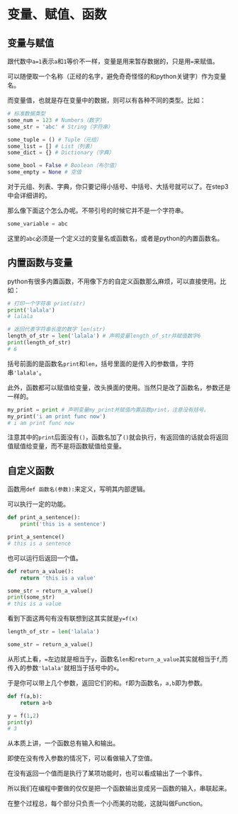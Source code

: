 # 变量、赋值、函数

## 变量与赋值

跟代数中```a=1```表示```a```和```1```等价不一样，变量是用来暂存数据的，只是用```=```来赋值。

可以随便取一个名称（正经的名字，避免奇奇怪怪的和python关键字）作为变量名。

而变量值，也就是存在变量中的数据，则可以有各种不同的类型。比如：

```python
# 标准数据类型
some_num = 123 # Numbers（数字）
some_str = 'abc' # String（字符串）

some_tuple = () # Tuple（元组）
some_list = [] # List（列表）
some_dict = {} # Dictionary（字典）

some_bool = False # Boolean（布尔值）
some_empty = None # 空值
```

对于元组、列表、字典，你只要记得小括号、中括号、大括号就可以了。在step3中会详细讲的。

那么像下面这个怎么办呢。不带引号的时候它并不是一个字符串。

```python
some_variable = abc
```

这里的```abc```必须是一个定义过的变量名或函数名，或者是python的内置函数名。

## 内置函数与变量

python有很多内置函数，不用像下方的自定义函数那么麻烦，可以直接使用。比如：

```python
# 打印一个字符串 print(str)
print('lalala')
# lalala

# 返回代表字符串长度的数字 len(str)
length_of_str = len('lalala') # 声明变量length_of_str并赋值数字6
print(length_of_str)
# 6
```

括号前面的是函数名```print```和```len```，括号里面的是传入的参数值，字符串```'lalala'```。

此外，函数都可以赋值给变量，改头换面的使用。当然只是改了函数名，参数还是一样的。

```python
my_print = print # 声明变量my_print并赋值内置函数print，注意没有括号。
my_print('i am print func now')
# i am print func now
```

注意其中的```print```后面没有```()```，函数名加了```()```就会执行，有返回值的话就会将返回值赋值给变量，而不是将函数赋值给变量。

## 自定义函数

函数用```def 函数名(参数):```来定义，写明其内部逻辑。

可以执行一定的功能。

```python
def print_a_sentence():
    print('this is a sentence')

print_a_sentence()
# this is a sentence
```

也可以运行后返回一个值。

```python
def return_a_value():
    return 'this is a value'

some_str = return_a_value()
print(some_str)
# this is a value
```

看到下面这两句有没有联想到这其实就是```y=f(x)```

```python
length_of_str = len('lalala')

some_str = return_a_value()
```

从形式上看，```=```左边就是相当于```y```，函数名```len```和```return_a_value```其实就相当于```f```,而传入的参数```'lalala'```就相当于括号中的```x```。

于是你可以带上几个参数，返回它们的和。```f```即为函数名，```a,b```即为参数。

```python
def f(a,b):
    return a+b

y = f(1,2)
print(y)
# 3
```

从本质上讲，一个函数总有输入和输出。

即使在没有传入参数的情况下，可以看做输入了空值。

在没有返回一个值而是执行了某项功能时，也可以看成输出了一个事件。

所以我们在编程中要做的仅仅是把一个函数输出变成另一函数的输入，串联起来。

在整个过程总，每个部分只负责一个小而美的功能，这就叫做Function。
